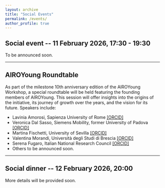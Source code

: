 ```yaml
---
layout: archive
title: "Social Events"
permalink: /events/
author_profile: true
---
```



## ⁠Social event -- 11 February 2026, 17:30 - 19:30

To be announced soon.

---

## ⁠AIROYoung Roundtable

As part of the milestone 10th anniversary edition of the AIROYoung Workshop, a special roundtable will be held featuring the founding members of AIROYoung. This session will offer insights into the origins of the initiative, its journey of growth over the years, and the vision for its future. Speakers include:

- Lavinia Amorosi, Sapienza University of Rome [[ORCID]](https://orcid.org/0000-0002-5480-9871)
- Veronica Dal Sasso, Siemens Mobility, former University of Padova [[ORCID]](https://orcid.org/0000-0001-9897-8768)
- Martina Fischetti, University of Sevilla [[ORCID]](https://orcid.org/0000-0002-7673-6917)
- Valentina Morandi, Università degli Studi di Brescia [[ORCID]](https://orcid.org/0000-0003-3201-918X)
- Serena Fugaro, Italian National Research Council [[ORCID]](https://orcid.org/0000-0002-7140-3531)
- Others to be announced soon.

---

## ⁠Social dinner -- 12 February 2026, 20:00

More details will be provided soon.
